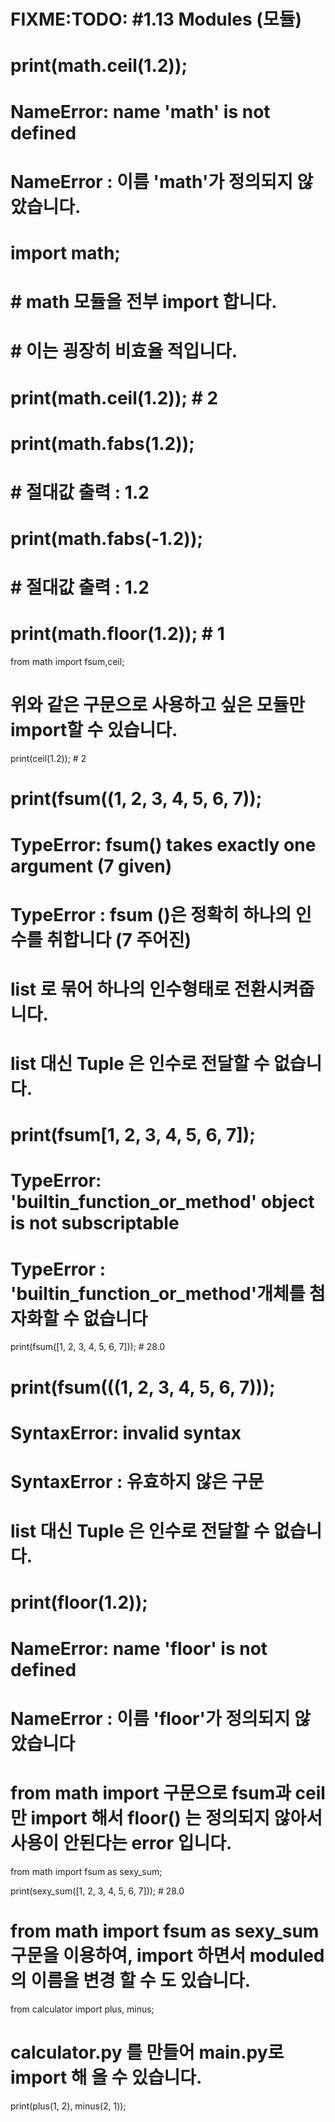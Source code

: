 # FIXME:TODO: #1.13 Modules (모듈)

# print(math.ceil(1.2));
# NameError: name 'math' is not defined
# NameError : 이름 'math'가 정의되지 않았습니다.

# import math;
# # math 모듈을 전부 import 합니다.
# # 이는 굉장히 비효율 적입니다.

# print(math.ceil(1.2)); # 2
# print(math.fabs(1.2)); 
# # 절대값 출력 : 1.2
# print(math.fabs(-1.2)); 
# # 절대값 출력 : 1.2
# print(math.floor(1.2)); # 1

from math import fsum,ceil;
# 위와 같은 구문으로 사용하고 싶은 모듈만 import할 수 있습니다.

print(ceil(1.2)); # 2
# print(fsum((1, 2, 3, 4, 5, 6, 7));
# TypeError: fsum() takes exactly one argument (7 given)
# TypeError : fsum ()은 정확히 하나의 인수를 취합니다 (7 주어진)
# list 로 묶어 하나의 인수형태로 전환시켜줍니다.
# list 대신 Tuple 은 인수로 전달할 수 없습니다.

# print(fsum[1, 2, 3, 4, 5, 6, 7]);
# TypeError: 'builtin_function_or_method' object is not subscriptable
# TypeError : 'builtin_function_or_method'개체를 첨자화할 수 없습니다

print(fsum([1, 2, 3, 4, 5, 6, 7])); # 28.0

# print(fsum(((1, 2, 3, 4, 5, 6, 7)));
# SyntaxError: invalid syntax
# SyntaxError : 유효하지 않은 구문
# list 대신 Tuple 은 인수로 전달할 수 없습니다.

# print(floor(1.2));
# NameError: name 'floor' is not defined
# NameError : 이름 'floor'가 정의되지 않았습니다
# from math import 구문으로 fsum과 ceil만 import 해서 floor() 는 정의되지 않아서 사용이 안된다는 error 입니다.

from math import fsum as sexy_sum;

print(sexy_sum([1, 2, 3, 4, 5, 6, 7])); # 28.0

# from math import fsum as sexy_sum 구문을 이용하여, import 하면서 moduled의 이름을 변경 할 수 도 있습니다.

from calculator import plus, minus;
# calculator.py 를 만들어 main.py로 import 해 올 수 있습니다.

print(plus(1, 2), minus(2, 1));